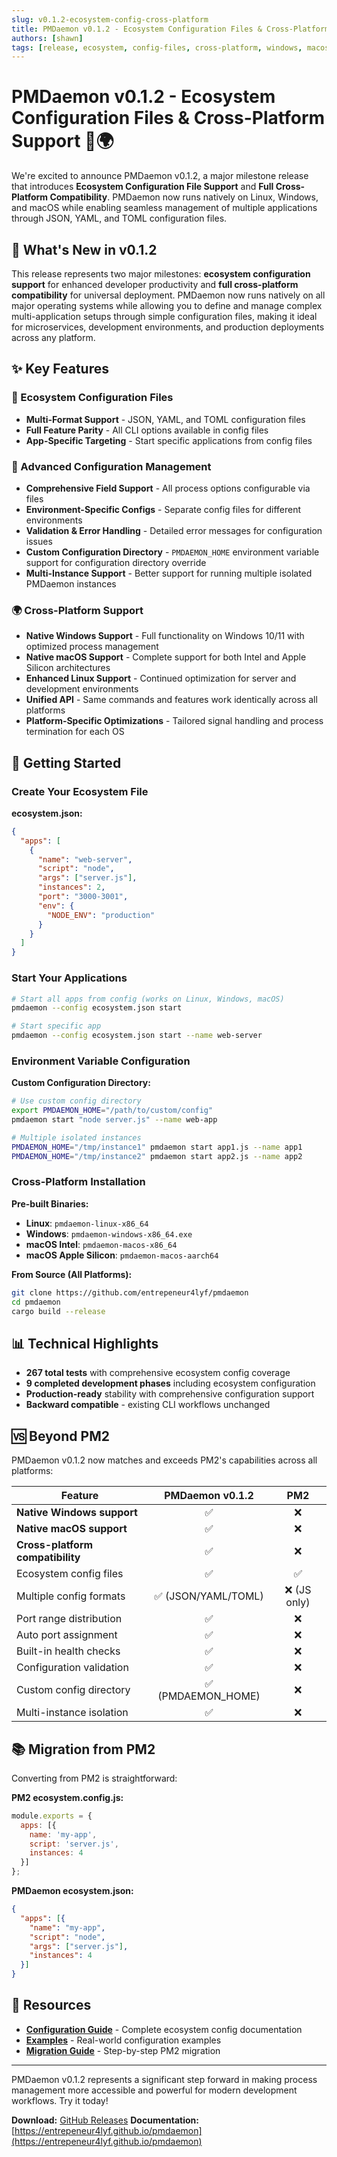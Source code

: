 ```yaml
---
slug: v0.1.2-ecosystem-config-cross-platform
title: PMDaemon v0.1.2 - Ecosystem Configuration Files & Cross-Platform Support
authors: [shawn]
tags: [release, ecosystem, config-files, cross-platform, windows, macos, linux]
---
```


# PMDaemon v0.1.2 - Ecosystem Configuration Files & Cross-Platform Support 🚀🌍

We're excited to announce PMDaemon v0.1.2, a major milestone release that introduces **Ecosystem Configuration File Support** and **Full Cross-Platform Compatibility**. PMDaemon now runs natively on Linux, Windows, and macOS while enabling seamless management of multiple applications through JSON, YAML, and TOML configuration files.

<!-- truncate -->

## 🎉 What's New in v0.1.2

This release represents two major milestones: **ecosystem configuration support** for enhanced developer productivity and **full cross-platform compatibility** for universal deployment. PMDaemon now runs natively on all major operating systems while allowing you to define and manage complex multi-application setups through simple configuration files, making it ideal for microservices, development environments, and production deployments across any platform.

## ✨ Key Features

### 📁 Ecosystem Configuration Files
- **Multi-Format Support** - JSON, YAML, and TOML configuration files
- **Full Feature Parity** - All CLI options available in config files
- **App-Specific Targeting** - Start specific applications from config files

### 🎯 Advanced Configuration Management
- **Comprehensive Field Support** - All process options configurable via files
- **Environment-Specific Configs** - Separate config files for different environments
- **Validation & Error Handling** - Detailed error messages for configuration issues
- **Custom Configuration Directory** - `PMDAEMON_HOME` environment variable support for configuration directory override
- **Multi-Instance Support** - Better support for running multiple isolated PMDaemon instances

### 🌍 Cross-Platform Support
- **Native Windows Support** - Full functionality on Windows 10/11 with optimized process management
- **Native macOS Support** - Complete support for both Intel and Apple Silicon architectures
- **Enhanced Linux Support** - Continued optimization for server and development environments
- **Unified API** - Same commands and features work identically across all platforms
- **Platform-Specific Optimizations** - Tailored signal handling and process termination for each OS

## 🚀 Getting Started

### Create Your Ecosystem File

**ecosystem.json:**
```json
{
  "apps": [
    {
      "name": "web-server",
      "script": "node",
      "args": ["server.js"],
      "instances": 2,
      "port": "3000-3001",
      "env": {
        "NODE_ENV": "production"
      }
    }
  ]
}
```

### Start Your Applications
```bash
# Start all apps from config (works on Linux, Windows, macOS)
pmdaemon --config ecosystem.json start

# Start specific app
pmdaemon --config ecosystem.json start --name web-server
```

### Environment Variable Configuration

**Custom Configuration Directory:**
```bash
# Use custom config directory
export PMDAEMON_HOME="/path/to/custom/config"
pmdaemon start "node server.js" --name web-app

# Multiple isolated instances
PMDAEMON_HOME="/tmp/instance1" pmdaemon start app1.js --name app1
PMDAEMON_HOME="/tmp/instance2" pmdaemon start app2.js --name app2
```

### Cross-Platform Installation

**Pre-built Binaries:**
- **Linux**: `pmdaemon-linux-x86_64`
- **Windows**: `pmdaemon-windows-x86_64.exe`
- **macOS Intel**: `pmdaemon-macos-x86_64`
- **macOS Apple Silicon**: `pmdaemon-macos-aarch64`

**From Source (All Platforms):**
```bash
git clone https://github.com/entrepeneur4lyf/pmdaemon
cd pmdaemon
cargo build --release
```

## 📊 Technical Highlights

- **267 total tests** with comprehensive ecosystem config coverage
- **9 completed development phases** including ecosystem configuration
- **Production-ready** stability with comprehensive configuration support
- **Backward compatible** - existing CLI workflows unchanged

## 🆚 Beyond PM2

PMDaemon v0.1.2 now matches and exceeds PM2's capabilities across all platforms:

| Feature                 | PMDaemon v0.1.2 | PM2 |
|-------------------------|:---------------:|:---:|
| **Native Windows support** | ✅          | ❌  |
| **Native macOS support**   | ✅          | ❌  |
| **Cross-platform compatibility** | ✅    | ❌  |
| Ecosystem config files | ✅              | ✅  |
| Multiple config formats| ✅ (JSON/YAML/TOML) | ❌ (JS only) |
| Port range distribution | ✅              | ❌  |
| Auto port assignment   | ✅              | ❌  |
| Built-in health checks | ✅              | ❌  |
| Configuration validation| ✅              | ❌  |
| Custom config directory | ✅ (PMDAEMON_HOME)  | ❌  |
| Multi-instance isolation| ✅              | ❌  |

## 📚 Migration from PM2

Converting from PM2 is straightforward:

**PM2 ecosystem.config.js:**
```javascript
module.exports = {
  apps: [{
    name: 'my-app',
    script: 'server.js',
    instances: 4
  }]
};
```

**PMDaemon ecosystem.json:**
```json
{
  "apps": [{
    "name": "my-app",
    "script": "node",
    "args": ["server.js"],
    "instances": 4
  }]
}
```

## 🔗 Resources

- **[Configuration Guide](/docs/configuration/ecosystem-files)** - Complete ecosystem config documentation
- **[Examples](/docs/examples/ecosystem-configs)** - Real-world configuration examples
- **[Migration Guide](/docs/comparison/migration-from-pm2)** - Step-by-step PM2 migration

---

PMDaemon v0.1.2 represents a significant step forward in making process management more accessible and powerful for modern development workflows. Try it today!

**Download:** [GitHub Releases](https://github.com/entrepeneur4lyf/pmdaemon/releases)
**Documentation:** [https://entrepeneur4lyf.github.io/pmdaemon](https://entrepeneur4lyf.github.io/pmdaemon)
